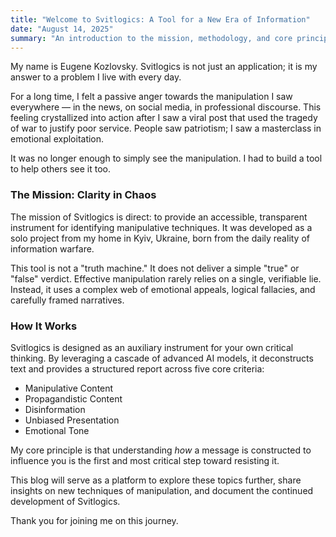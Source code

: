 ```yaml
---
title: "Welcome to Svitlogics: A Tool for a New Era of Information"
date: "August 14, 2025"
summary: "An introduction to the mission, methodology, and core principles behind the Svitlogics project, written by its founder."
---
```


My name is Eugene Kozlovsky. Svitlogics is not just an application; it is my answer to a problem I live with every day.

For a long time, I felt a passive anger towards the manipulation I saw everywhere — in the news, on social media, in professional discourse. This feeling crystallized into action after I saw a viral post that used the tragedy of war to justify poor service. People saw patriotism; I saw a masterclass in emotional exploitation.

It was no longer enough to simply see the manipulation. I had to build a tool to help others see it too.

### The Mission: Clarity in Chaos

The mission of Svitlogics is direct: to provide an accessible, transparent instrument for identifying manipulative techniques. It was developed as a solo project from my home in Kyiv, Ukraine, born from the daily reality of information warfare.

This tool is not a "truth machine." It does not deliver a simple "true" or "false" verdict. Effective manipulation rarely relies on a single, verifiable lie. Instead, it uses a complex web of emotional appeals, logical fallacies, and carefully framed narratives.

### How It Works

Svitlogics is designed as an auxiliary instrument for your own critical thinking. By leveraging a cascade of advanced AI models, it deconstructs text and provides a structured report across five core criteria:

- Manipulative Content
- Propagandistic Content
- Disinformation
- Unbiased Presentation
- Emotional Tone

My core principle is that understanding _how_ a message is constructed to influence you is the first and most critical step toward resisting it.

This blog will serve as a platform to explore these topics further, share insights on new techniques of manipulation, and document the continued development of Svitlogics.

Thank you for joining me on this journey.
